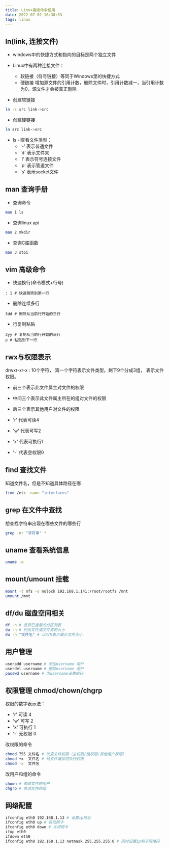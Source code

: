 ```yaml
---
title: Linux高级命令使用
date: 2022-07-02 16:38:53
tags: linux
---
```


## ln(link, 连接文件)
- windows中的快捷方式和指向的目标是两个独立文件
- Linux中有两种连接文件：
  - 软链接（符号链接）等同于Windows里的快捷方式
  - 硬链接 增加源文件的引用计数，删除文件时，引用计数减一，当引用计数为0，源文件才会被真正删除

- 创建软链接
```bash
ln -s src link->src
```

- 创建硬链接
```bash
ln src link->src
```

- ls -l查看文件类型：
  - '-' 表示普通文件
  - 'd' 表示文件夹
  - 'l' 表示符号连接文件
  - 'p' 表示管道文件
  - 's' 表示socket文件

## man 查询手册
- 查询命令
```bash
man 1 ls
```

- 查询linux api
```bash
man 2 mkdir
```

- 查询C库函数
```bash
man 3 stoi
```

## vim 高级命令
- 快速换行(命令模式+行号)
```vim
: 1 # 快速跳转到第一行
```

- 删除连续多行
```vim
3dd # 删除从当前行开始的三行
```

- 行复制粘贴
```
3yy # 复制从当前行开始的三行
p # 粘贴到下一行
```

## rwx与权限表示
drwxr-xr-x : 10个字符， 第一个字符表示文件类型。剩下9个分成3组， 表示文件权限。
- 前三个表示此文件属主对文件的权限
- 中间三个表示此文件属主所在的组对文件的权限
- 后三个表示其他用户对文件的权限

- 'r' 代表可读4
- 'w' 代表可写2
- 'x' 代表可执行1
- '-' 代表空权限0


## find 查找文件
知道文件名，但是不知道具体路径在哪
```bash
find /etc -name "interfaces"
```

## grep 在文件中查找
想查找字符串出现在哪些文件的哪些行
```bash
grep -nr "字符串" *
```

## uname 查看系统信息
```bash
uname -a
```

## mount/umount 挂载
```bash
mount -t nfs -o nolock 192.168.1.141:/root/rootfs /mnt
umount /mnt
```

## df/du 磁盘空间相关
```bash
df -h # 显示已挂载的分区列表
du -h # 列出文件或文件夹的大小
du -h "文件名" # 以G/M表示展示文件大小
```

## 用户管理
```bash
useradd username # 添加username 用户
userdel username # 删除username 用户
passwd username # 为username设置密码
```

## 权限管理 chmod/chown/chgrp
权限的数字表示法：
- 'r'   可读    4
- 'w'   可写    2
- 'x'   可执行  1
- '-'   无权限  0

改权限的命令
```bash
chmod 755 文件名 # 改变文件权限（主权限/组权限/其他用户权限）
chmod +x  文件名 # 给文件增加可执行权限
chmod -x  文件名
```
改用户和组的命令
```bash
chown # 修改文件的用户
chgrp # 修改文件的组
```

## 网络配置
```bash
ifconfig eth0 192.168.1.13 # 设置ip地址
ifconfig eth0 up # 启动网卡
ifconfig eth0 down # 关闭网卡
ifup eth0
ifdown eth0
ifconfig eth0 192.168.1.13 netmask 255.255.255.0 # 同时设置ip和子网掩码
```


